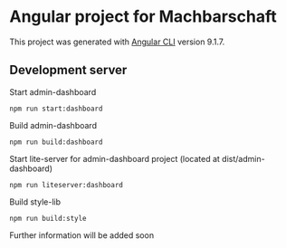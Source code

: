 # Angular project for Machbarschaft 

This project was generated with [Angular CLI](https://github.com/angular/angular-cli) version 9.1.7.

## Development server

Start admin-dashboard 

`npm run start:dashboard`

Build admin-dashboard 

`npm run build:dashboard`

Start lite-server for admin-dashboard project (located at dist/admin-dashboard)

`npm run liteserver:dashboard`

Build style-lib
 
 `npm run build:style`

Further information will be added soon
